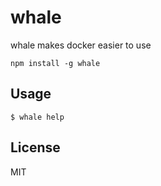 # whale

whale makes docker easier to use

```
npm install -g whale
```

## Usage

```
$ whale help
```

## License

MIT